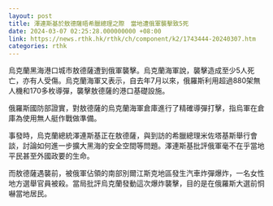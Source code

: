 ```yaml
---
layout: post
title: 澤連斯基於敖德薩晤希臘總理之際　當地遭俄軍襲擊致5死
date: 2024-03-07 02:25:28.000000000 +08:00
link: https://news.rthk.hk/rthk/ch/component/k2/1743444-20240307.htm
categories: rthk
---
```


烏克蘭黑海港口城市敖德薩遭到俄軍襲擊。烏克蘭海軍說，襲擊造成至少5人死亡，亦有人受傷。烏克蘭海軍又表示，自去年7月以來，俄羅斯利用超過880架無人機和170多枚導彈，襲擊敖德薩的港口基礎設施。

俄羅斯國防部證實，對敖德薩的烏克蘭海軍倉庫進行了精確導彈打擊，指烏軍在倉庫為使用無人艇作戰做準備。

事發時，烏克蘭總統澤連斯基正在敖德薩，與到訪的希臘總理米佐塔基斯舉行會談，討論如何進一步擴大黑海的安全空間等問題。澤連斯基批評俄軍毫不在乎當地平民甚至外國政要的生命。

而敖德薩遇襲前，被俄軍佔領的南部別爾江斯克地區發生汽車炸彈爆炸，一名女性地方選舉官員被殺。當局批評烏克蘭發動這次爆炸襲擊，目的是在俄羅斯大選前恫嚇當地居民。
